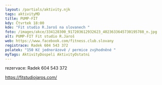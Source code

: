 ```yaml
---
layout: /partials/aktivity.njk
tags: aktivityMD
title: PUMP-FIT
kdy: Čtvrtek 18:00
kde: "Fit studio R.Jaroš na slovanech "
foto: /images/akce/334128300_917203612932623_4023633645730195788_n.jpg
alt: PUMP-FIT Fit studio R.Jaroš
web: https://www.facebook.com/fitness.club.slovany
registrace: Radek 604 543 372
polatek: "150 Kč jednorázově / permice zvýhodněné "
myTags: AktivityDospeli AktivityOstatni
---
```



rezervace: Radek 604 543 372

https://fitstudiojaros.com/